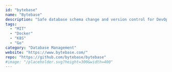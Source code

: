 ```yaml
---
id: "bytebase"
name: "Bytebase"
description: "Safe database schema change and version control for DevOps teams, supports MySQL, PostgreSQL, TiDB, ClickHouse, and Snowflake."
tags:
  - "MIT"
  - "Docker"
  - "K8S"
  - "Go"
category: "Database Management"
website: "https://www.bytebase.com/"
repo: "https://github.com/bytebase/bytebase"
#image: "/placeholder.svg?height=300&width=400"
---
```


